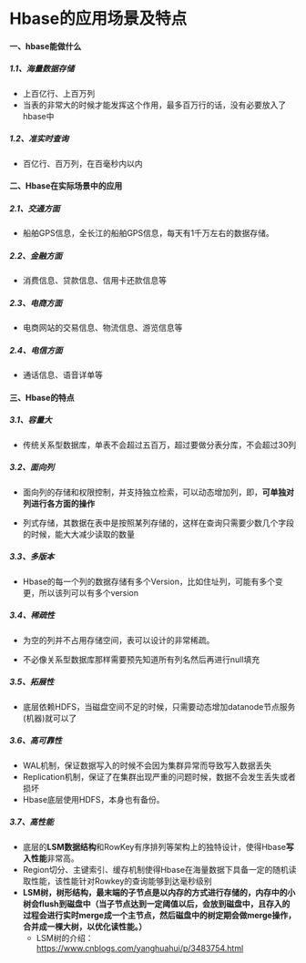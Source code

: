 # Hbase的应用场景及特点

#### 一、hbase能做什么

##### 1.1、海量数据存储

* 上百亿行、上百万列
* 当表的非常大的时候才能发挥这个作用，最多百万行的话，没有必要放入了hbase中

##### 1.2、准实时查询

* 百亿行、百万列，在百毫秒内以内

#### 二、Hbase在实际场景中的应用

##### 2.1、交通方面

* 船舶GPS信息，全长江的船舶GPS信息，每天有1千万左右的数据存储。

##### 2.2、金融方面

* 消费信息、贷款信息、信用卡还款信息等

##### 2.3、电商方面

* 电商网站的交易信息、物流信息、游览信息等

##### 2.4、电信方面

* 通话信息、语音详单等

#### 三、Hbase的特点

##### 3.1、容量大

* 传统关系型数据库，单表不会超过五百万，超过要做分表分库，不会超过30列


##### 3.2、面向列

* 面向列的存储和权限控制，并支持独立检索，可以动态增加列，即，**可单独对列进行各方面的操作**

* 列式存储，其数据在表中是按照某列存储的，这样在查询只需要少数几个字段的时候，能大大减少读取的数量


##### 3.3、多版本

* Hbase的每一个列的数据存储有多个Version，比如住址列，可能有多个变更，所以该列可以有多个version

##### 3.4、稀疏性

* 为空的列并不占用存储空间，表可以设计的非常稀疏。

* 不必像关系型数据库那样需要预先知道所有列名然后再进行null填充


##### 3.5、拓展性

* 底层依赖HDFS，当磁盘空间不足的时候，只需要动态增加datanode节点服务(机器)就可以了

##### 3.6、高可靠性

* WAL机制，保证数据写入的时候不会因为集群异常而导致写入数据丢失
* Replication机制，保证了在集群出现严重的问题时候，数据不会发生丢失或者损坏
* Hbase底层使用HDFS，本身也有备份。

##### 3.7、高性能

* 底层的**LSM数据结构**和RowKey有序排列等架构上的独特设计，使得Hbase**写入性能**非常高。
* Region切分、主键索引、缓存机制使得Hbase在海量数据下具备一定的随机读取性能，该性能针对Rowkey的查询能够到达毫秒级别
* **LSM树，树形结构，最末端的子节点是以内存的方式进行存储的，内存中的小树会flush到磁盘中（当子节点达到一定阈值以后，会放到磁盘中，且存入的过程会进行实时merge成一个主节点，然后磁盘中的树定期会做merge操作，合并成一棵大树，以优化读性能。）**
  * LSM树的介绍：<https://www.cnblogs.com/yanghuahui/p/3483754.html>

